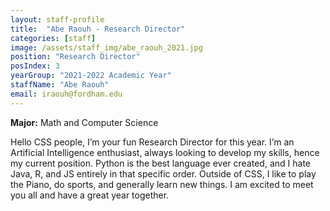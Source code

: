 ```yaml
---
layout: staff-profile
title:  "Abe Raouh - Research Director"
categories: [staff]
image: /assets/staff_img/abe_raouh_2021.jpg
position: "Research Director"
posIndex: 3
yearGroup: "2021-2022 Academic Year"
staffName: "Abe Raouh"
email: iraouh@fordham.edu
---
```


<b>Major:</b> Math and Computer Science

Hello CSS people, I’m your fun Research Director for this year. I’m an Artificial Intelligence enthusiast, always looking to develop my skills, hence my current position. Python is the best language ever created, and I hate Java, R, and JS entirely in that specific order. Outside of CSS, I like to play the Piano, do sports, and generally learn new things. I am excited to meet you all and have a great year together.
